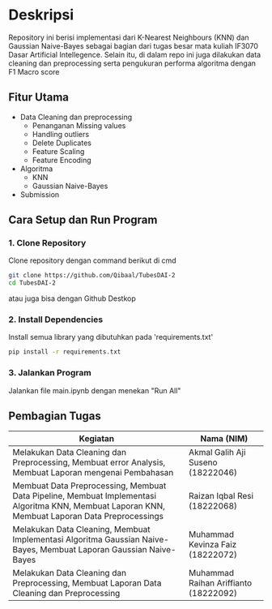 # Deskripsi

Repository ini berisi implementasi dari K-Nearest Neighbours (KNN) dan Gaussian Naive-Bayes sebagai bagian dari tugas besar mata kuliah IF3070 Dasar Artificial Intellegence. Selain itu, di dalam repo ini juga dilakukan data cleaning dan preprocessing serta pengukuran performa algoritma dengan F1 Macro score

## Fitur Utama

- Data Cleaning dan preprocessing
    - Penanganan Missing values
    - Handling outliers
    - Delete Duplicates
    - Feature Scaling
    - Feature Encoding
- Algoritma
    - KNN
    - Gaussian Naive-Bayes
- Submission

## Cara Setup dan Run Program

### **1. Clone Repository**
Clone repository dengan command berikut di cmd
```bash
git clone https://github.com/Qibaal/TubesDAI-2
cd TubesDAI-2
```

atau juga bisa dengan Github Destkop

### **2. Install Dependencies**
Install semua library yang dibutuhkan pada 'requirements.txt'

```bash
pip install -r requirements.txt
```

### **3. Jalankan Program**
Jalankan file main.ipynb dengan menekan "Run All"

## Pembagian Tugas
| **Kegiatan**                       | **Nama (NIM)**                 |
|------------------------------------|--------------------------------|
| Melakukan Data Cleaning dan Preprocessing, Membuat error Analysis, Membuat Laporan mengenai Pembahasan          | Akmal Galih Aji Suseno (18222046)    |
| Membuat Data Preprocessing, Membuat Data Pipeline, Membuat Implementasi Algoritma KNN, Membuat Laporan KNN, Membuat Laporan Data Preprocessings | Raizan Iqbal Resi (18222068) |
| Melakukan Data Cleaning, Membuat Implementasi Algoritma Gaussian Naive-Bayes, Membuat Laporan Gaussian Naive-Bayes           | Muhammad Kevinza Faiz (18222072) |
| Melakukan Data Cleaning dan Preprocessing,  Membuat Laporan Data Cleaning dan Preprocessing    | Muhammad Raihan Ariffianto (18222092) |
